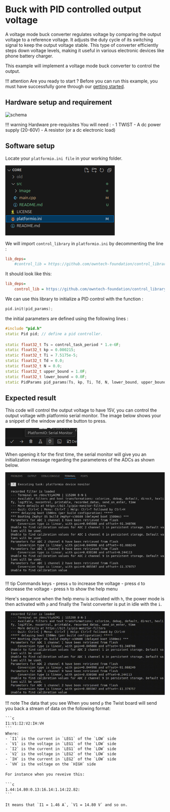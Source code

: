 # Buck with PID controlled output voltage

A voltage mode buck converter regulates voltage by comparing the output voltage to a reference voltage. It adjusts the duty cycle of its switching signal to keep the output voltage stable. This type of converter efficiently steps down voltage levels, making it useful in various electronic devices like phone battery charger.

This example will implement a voltage mode buck converter to control the output.

!!! attention Are you ready to start ?
    Before you can run this example, you must have successfully gone through our [getting started](https://docs.owntech.org/core/docs/environment_setup/).  

## Hardware setup and requirement


![schema](Image/buck_m.png)

!!! warning Hardware pre-requisites 
    You will need :
    - 1 TWIST
    - A dc power supply (20-60V)
    - A resistor (or a dc electronic load)

## Software setup

Locate your `platformio.ini file` in your working folder.

![platformio.ini location](Image/platformio_ini_location.png)


We will import `control_library` in `platformio.ini` by decommenting the line :

```ini
lib_deps=
    #control_lib = https://github.com/owntech-foundation/control_library.git
```
It should look like this: 

```ini
lib_deps=
    control_lib = https://github.com/owntech-foundation/control_library.git
```

We can use this library to initialize a PID control with the function :

```cpp
pid.init(pid_params);
```

the initial parameters are defined using the following lines :

```cpp
#include "pid.h"
static Pid pid; // define a pid controller.

static float32_t Ts = control_task_period * 1.e-6F;
static float32_t kp = 0.000215;
static float32_t Ti = 7.5175e-5;
static float32_t Td = 0.0;
static float32_t N = 0.0;
static float32_t upper_bound = 1.0F;
static float32_t lower_bound = 0.0F;
static PidParams pid_params(Ts, kp, Ti, Td, N, lower_bound, upper_bound);
```

## Expected result

This code will control the output voltage to have 15V, you can control the output voltage with platformio serial monitor. The image below shows your a snippet of the window and the button to press.

![serial monitor button](Image/serial_monitor_button.png)

When opening it for the first time, the serial monitor will give you an initialization message regarding the parameteres of the ADCs as shown below.  

![serial monitor initialization](Image/serial_monitor_initialization.png)

!!! tip Commands keys
    - press `u` to increase the voltage
    - press `d` to decrease the voltage
    - press `h` to show the help menu

Here's sequence when the help menu is activated with `h`, the power mode is then activated with `p` and finally the Twist converter is put in idle with the `i`. 

![serial monitor working](Image/serial_monitor_operation.gif)

!!! note The data that you see
    When you send `p` the Twist board will send you back a stream of data on the following format: 
    
    ```c 
    I1:V1:I2:V2:IH:VH
    ```
    Where: 
    - `I1` is the current in `LEG1` of the `LOW` side
    - `V1` is the voltage in `LEG1` of the `LOW` side
    - `I2` is the current in `LEG1` of the `LOW` side
    - `V2` is the voltage in `LEG2` of the `LOW` side
    - `IH` is the current in `LEG2` of the `LOW` side
    - `VH` is the voltage on the `HIGH` side

    For instance when you reveive this: 

    ```c 
    1.44:14.80:0.13:16.14:1.14:22.82:
    ```

    It means that `I1 = 1.46 A`, `V1 = 14.80 V` and so on. 


